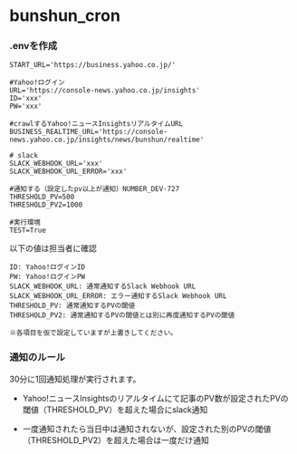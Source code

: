 # bunshun_cron

### .envを作成
```
START_URL='https://business.yahoo.co.jp/'

#Yahoo!ログイン
URL='https://console-news.yahoo.co.jp/insights'
ID='xxx'
PW='xxx'

#crawlするYahoo!ニュースInsightsリアルタイムURL
BUSINESS_REALTIME_URL='https://console-news.yahoo.co.jp/insights/news/bunshun/realtime'

# slack
SLACK_WEBHOOK_URL='xxx'
SLACK_WEBHOOK_URL_ERROR='xxx'

#通知する（設定したpv以上が通知）NUMBER_DEV-727
THRESHOLD_PV=500
THRESHOLD_PV2=1000

#実行環境
TEST=True
```
以下の値は担当者に確認
```
ID: Yahoo!ログインID
PW: Yahoo!ログインPW
SLACK_WEBHOOK_URL: 通常通知するSlack Webhook URL
SLACK_WEBHOOK_URL_ERROR: エラー通知するSlack Webhook URL
THRESHOLD_PV: 通常通知するPVの閾値
THRESHOLD_PV2: 通常通知するPVの閾値とは別に再度通知するPVの閾値

※各項目を仮で設定していますが上書きしてください。
```
### 通知のルール
30分に1回通知処理が実行されます。

- Yahoo!ニュースInsightsのリアルタイムにて記事のPV数が設定されたPVの閾値（THRESHOLD_PV）を超えた場合にslack通知

- 一度通知されたら当日中は通知されないが、設定された別のPVの閾値（THRESHOLD_PV2）を超えた場合は一度だけ通知

